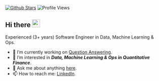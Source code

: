 [![Github Stars](https://img.shields.io/badge/stars-nominate-brightgreen?logo=github)](https://stars.github.com/nominate/)
![Profile Views](https://komarev.com/ghpvc/?username=dksifoua&style=flat)

## Hi there <img src="https://media.giphy.com/media/hvRJCLFzcasrR4ia7z/giphy.gif" width="25px">

Experienced (3+ years) Software Engineer in Data, Machine Learning & Ops.

- 🔭 I’m currently working on [Question Answering](https://github.com/dksifoua/Question-Answering).
- 🌱 I’m interested in ***Data, Machine Learning & Ops in Quantitative Finance***.
- 💬 Ask me about anything [here](https://github.com/dksifoua/dksifoua/issues).
- 📫 How to reach me: [LinkedIn](https://linkedin.com/in/dksifoua).

